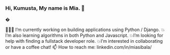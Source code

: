 ### Hi, Kumusta, My name is Mia. 👋
�
<!-- **msibala/msibala** is a ✨ _special_ ✨ repository because its `README.md` (this file) appears on your GitHub profile.

Here are some ideas to get you started: -->

👩🏻‍💻 I’m currently working on building applications using Python / Django.
💥 I’m also learning algorithms in both Python and Javascript.
💥I’m looking for help with finding a fullstack developer role.
💥I’m interested in collaborating or have a coffee chat!
📫 How to reach me: linkedin.com/in/miasibala/

